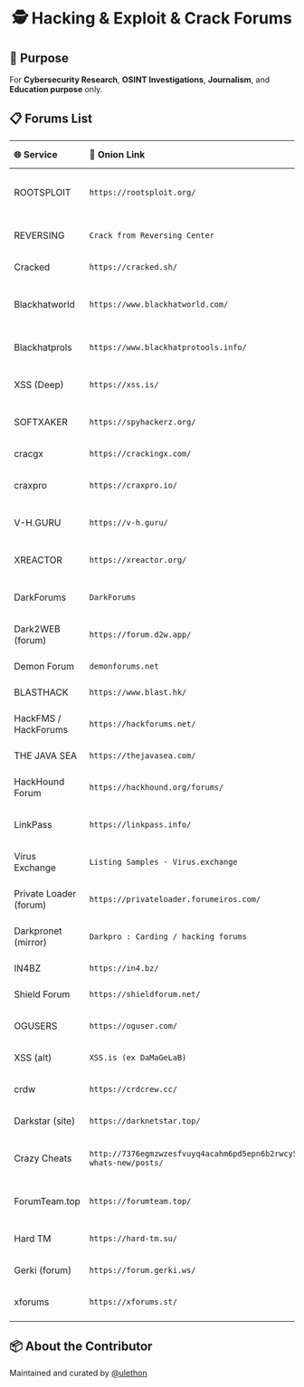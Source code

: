 <h1 align="center">🕵️ Hacking & Exploit & Crack Forums</h1>
<h2>🧠 Purpose</h2>
<p>For <b>Cybersecurity Research</b>, <b>OSINT Investigations</b>, <b>Journalism</b>, and <b>Education purpose</b> only.</p>
<h2>📋 Forums List</h2>
<table>
  <thead>
    <tr>
      <th align="left">🌐 Service</th>
      <th align="left">🔗 Onion Link</th>
      <th align="center">📡 Status</th>
      <th align="left">📌 Description</th>
    </tr>
  </thead>
  <tbody>
<tr><td>ROOTSPLOIT</td><td><code>https://rootsploit.org/</code></td><td align="center">200</td><td>Exploit & security research forum</td></tr>
<tr><td>REVERSING</td><td><code>Crack from Reversing Center</code></td><td align="center">200</td><td>Reverse engineering / cracking</td></tr>
<tr><td>Cracked</td><td><code>https://cracked.sh/</code></td><td align="center">200</td><td>Cracking / leaks</td></tr>
<tr><td>Blackhatworld</td><td><code>https://www.blackhatworld.com/</code></td><td align="center">200</td><td>SEO, black-hat marketing, hacking tips</td></tr>
<tr><td>Blackhatprols</td><td><code>https://www.blackhatprotools.info/</code></td><td align="center">200</td><td>Tools / hacking resources</td></tr>
<tr><td>XSS (Deep)</td><td><code>https://xss.is/</code></td><td align="center">200</td><td>Exploits / XSS payload sharing</td></tr>
<tr><td>SOFTXAKER</td><td><code>https://spyhackerz.org/</code></td><td align="center">200</td><td>Hacking / cracking forum</td></tr>
<tr><td>cracgx</td><td><code>https://crackingx.com/</code></td><td align="center">200</td><td>Cracking forum</td></tr>
<tr><td>craxpro</td><td><code>https://craxpro.io/</code></td><td align="center">200</td><td>Cracking tools & tutorials</td></tr>
<tr><td>V-H.GURU</td><td><code>https://v-h.guru/</code></td><td align="center">200</td><td>Hacking / underground forum</td></tr>
<tr><td>XREACTOR</td><td><code>https://xreactor.org/</code></td><td align="center">200</td><td>Security / exploit tutorials</td></tr>
<tr><td>DarkForums</td><td><code>DarkForums</code></td><td align="center">200</td><td>Underground hacking forum</td></tr>
<tr><td>Dark2WEB (forum)</td><td><code>https://forum.d2w.app/</code></td><td align="center">200</td><td>Dark web discussion / hacking</td></tr>
<tr><td>Demon Forum</td><td><code>demonforums.net</code></td><td align="center">200</td><td>Hacking / underground</td></tr>
<tr><td>BLASTHACK</td><td><code>https://www.blast.hk/</code></td><td align="center">200</td><td>Hacking forum</td></tr>
<tr><td>HackFMS / HackForums</td><td><code>https://hackforums.net/</code></td><td align="center">200</td><td>Large hacking community</td></tr>
<tr><td>THE JAVA SEA</td><td><code>https://thejavasea.com/</code></td><td align="center">200</td><td>Hacking / cracking</td></tr>
<tr><td>HackHound Forum</td><td><code>https://hackhound.org/forums/</code></td><td align="center">200</td><td>Hacking tutorials & resources</td></tr>
<tr><td>LinkPass</td><td><code>https://linkpass.info/</code></td><td align="center">200</td><td>Forum link aggregator / breaches</td></tr>
<tr><td>Virus Exchange</td><td><code>Listing Samples · Virus.exchange</code></td><td align="center">200</td><td>Malware sample exchange</td></tr>
<tr><td>Private Loader (forum)</td><td><code>https://privateloader.forumeiros.com/</code></td><td align="center">200</td><td>Malware loader discussion</td></tr>
<tr><td>Darkpronet (mirror)</td><td><code>Darkpro : Carding / hacking forums</code></td><td align="center">200</td><td>Carding / hack forum mirror</td></tr>
<tr><td>IN4BZ</td><td><code>https://in4.bz/</code></td><td align="center">200</td><td>Underground / hacking</td></tr>
<tr><td>Shield Forum</td><td><code>https://shieldforum.net/</code></td><td align="center">200</td><td>Security / underground</td></tr>
<tr><td>OGUSERS</td><td><code>https://oguser.com/</code></td><td align="center">200</td><td>Account trading / forum</td></tr>
<tr><td>XSS (alt)</td><td><code>XSS.is (ex DaMaGeLaB)</code></td><td align="center">200</td><td>Exploit sharing</td></tr>
<tr><td>crdw</td><td><code>https://crdcrew.cc/</code></td><td align="center">200</td><td>Carding crew / hacking</td></tr>
<tr><td>Darkstar (site)</td><td><code>https://darknetstar.top/</code></td><td align="center">200</td><td>Dark web news / forum</td></tr>
<tr><td>Crazy Cheats</td><td><code>http://7376egmzwzesfvuyq4acahm6pd5epn6b2rwcy5fzld46ploolmcojaad.onion/index.php?whats-new/posts/</code></td><td align="center">200</td><td>Cheats / cracking (onion mirror)</td></tr>
<tr><td>ForumTeam.top</td><td><code>https://forumteam.top/</code></td><td align="center">200</td><td>Forum aggregator / hacking</td></tr>
<tr><td>Hard TM</td><td><code>https://hard-tm.su/</code></td><td align="center">200</td><td>Cheating / hacking forum</td></tr>
<tr><td>Gerki (forum)</td><td><code>https://forum.gerki.ws/</code></td><td align="center"></td><td>General / hacking</td></tr>
<tr><td>xforums</td><td><code>https://xforums.st/</code></td><td align="center"></td><td>General / hacking threads</td></tr>
  </tbody>
</table>

<h2>📦 About the Contributor</h2>
<p>Maintained and curated by <a href="https://github.com/ulethon" target="_blank">@ulethon</a></p>

